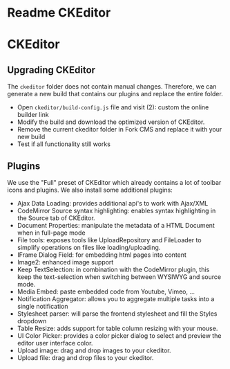 Readme CKEditor
===========================

# CKEditor
## Upgrading CKEditor
The `ckeditor` folder does not contain manual changes. Therefore, we can generate a new build that contains our plugins and replace the entire folder.

* Open `ckeditor/build-config.js` file and visit (2): custom the online builder link
* Modify the build and download the optimized version of CKEditor.
* Remove the current ckeditor folder in Fork CMS and replace it with your new build
* Test if all functionality still works

## Plugins
We use the "Full" preset of CKEditor which already contains a lot of toolbar icons and plugins. We also install some additional plugins:

* Ajax Data Loading: provides additional api's to work with Ajax/XML
* CodeMirror Source syntax highlighting: enables syntax highlighting in the Source tab of CKEditor.
* Document Properties: manipulate the metadata of a HTML Document when in full-page mode
* File tools: exposes tools like UploadRepository and FileLoader to simplify operations on files like loading/uploading.
* IFrame Dialog Field: for embedding html pages into content
* Image2: enhanced image support
* Keep TextSelection: in combination with the CodeMirror plugin, this keep the text-selection when switching between WYSIWYG and source mode.
* Media Embed: paste embedded code from Youtube, Vimeo, ...
* Notification Aggregator: allows you to aggregate multiple tasks into a single notification
* Stylesheet parser: will parse the frontend stylesheet and fill the Styles dropdown
* Table Resize: adds support for table column resizing with your mouse.
* UI Color Picker: provides a color picker dialog to select and preview the editor user interface color.
* Upload image: drag and drop images to your ckeditor.
* Upload file: drag and drop files to your ckeditor.

